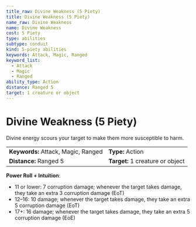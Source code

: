 ```yaml
---
title_raw: Divine Weakness (5 Piety)
title: Divine Weakness (5 Piety)
name_raw: Divine Weakness
name: Divine Weakness
cost: 5 Piety
type: abilities
subtype: conduit
kind: 5-piety abilities
keywords: Attack, Magic, Ranged
keyword_list:
  - Attack
  - Magic
  - Ranged
ability_type: Action
distance: Ranged 5
target: 1 creature or object
---
```


# Divine Weakness (5 Piety)

Divine energy scours your target to make them more susceptible to harm.

<!-- @nosort -->

|                                     |                                  |
| :---------------------------------- | :------------------------------- |
| **Keywords:** Attack, Magic, Ranged | **Type:** Action                 |
| **Distance:** Ranged 5              | **Target:** 1 creature or object |

**Power Roll + Intuition**:

- 11 or lower: 7 corruption damage; whenever the target takes damage, they take an extra 3 corruption damage (EoT)
- 12–16: 10 damage; whenever the target takes damage, they take an extra 5 corruption damage (EoT)
- 17+: 16 damage; whenever the target takes damage, they take an extra 5 corruption damage (EoE)
